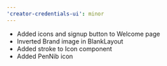 ```yaml
---
'creator-credentials-ui': minor
---
```


- Added icons and signup button to Welcome page
- Inverted Brand image in BlankLayout
- Added stroke to Icon component
- Added PenNib icon
